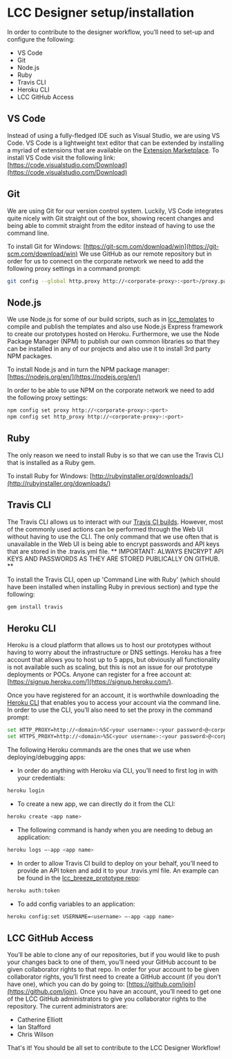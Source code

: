 # LCC Designer setup/installation

In order to contribute to the designer workflow, you’ll need to set-up and configure the following:

* VS Code
* Git 
* Node.js
* Ruby
* Travis CLI
* Heroku CLI
* LCC GitHub Access

## VS Code
Instead of using a fully-fledged IDE such as Visual Studio, we are using VS Code.  VS Code is a lightweight text editor that can be extended by installing a myriad of extensions that are available on the [Extension Marketplace](https://code.visualstudio.com/Docs/editor/extension-gallery).
To install VS Code visit the following link: [https://code.visualstudio.com/Download](https://code.visualstudio.com/Download)

## Git
We are using Git for our version control system.  Luckily, VS Code integrates quite nicely with Git straight out of the box, showing recent changes and being able to commit straight from the editor instead of having to use the command line.
 
To install Git for Windows: [https://git-scm.com/download/win](https://git-scm.com/download/win)
We use GitHub as our remote repository but in order for us to connect on the corporate network we need to add the following proxy settings in a command prompt:

```bash
git config --global http.proxy http://<corporate-proxy>:<port>/proxy.pac 
```

## Node.js
We use Node.js for some of our build scripts, such as in [lcc_templates](https://github.com/lccgov/lcc_templates) to compile and publish the templates and also use Node.js Express framework to create our prototypes hosted on Heroku.  Furthermore, we use the Node Package Manager (NPM) to publish our own common libraries so that they can be installed in any of our projects and also use it to install 3rd party NPM packages.

To install Node.js and in turn the NPM package manager: [https://nodejs.org/en/](https://nodejs.org/en/)

In order to be able to use NPM on the corporate network we need to add the following proxy settings:

```bash
npm config set proxy http://<corporate-proxy>:<port>
npm config set http_proxy http://<corporate-proxy>:<port>
```

## Ruby
The only reason we need to install Ruby is so that we can use the Travis CLI that is installed as a Ruby gem.

To install Ruby for Windows: [http://rubyinstaller.org/downloads/](http://rubyinstaller.org/downloads/)

## Travis CLI 
The Travis CLI allows us to interact with our [Travis CI builds](https://travis-ci.org/). However, most of the commonly used actions can be performed through the Web UI without having to use the CLI.  The only command that we use often that is unavailable in the Web UI is being able to encrypt passwords and API keys that are stored in the .travis.yml file. ** IMPORTANT: ALWAYS ENCRYPT API KEYS AND PASSWORDS AS THEY ARE STORED PUBLICALLY ON GITHUB. **

To install the Travis CLI, open up 'Command Line with Ruby' (which should have been installed when installing Ruby in previous section) and type the following:

```bash
gem install travis
```

## Heroku CLI
Heroku is a cloud platform that allows us to host our prototypes without having to worry about the infrastructure or DNS settings.  Heroku has a free account that allows you to host up to 5 apps, but obviously all functionality is not available such as scaling, but this is not an issue for our prototype deployments or POCs.  Anyone can register for a free account at: [https://signup.heroku.com/](https://signup.heroku.com/). 

Once you have registered for an account, it is worthwhile downloading the [Heroku CLI](https://devcenter.heroku.com/articles/heroku-cli) that enables you to access your account via the command line. 
In order to use the CLI, you’ll also need to set the proxy in the command prompt:

```bash
set HTTP_PROXY=http://<domain>%5C<your username>:<your password>@<corporate-proxy>:<port>
set HTTPS_PROXY=http://<domain>%5C<your username>:<your password>@<corporate-proxy>:<port>
```

The following Heroku commands are the ones that we use when deploying/debugging apps:

* In order do anything with Heroku via CLI, you’ll need to first log in with your credentials:
```bash
heroku login
```
* To create a new app, we can directly do it from the CLI:
```bash
heroku create <app name>
```
* The following command is handy when you are needing to debug an application:
```bash
heroku logs –-app <app name>
```
* In order to allow Travis CI build to deploy on your behalf, you’ll need to provide an API token and add it to your .travis.yml file. An example can be found in the [lcc_breeze_prototype repo](https://github.com/lccgov/lcc_breeze_prototype/blob/master/.travis.yml):
```bash
heroku auth:token
```
* To add config variables to an application:
```bash
heroku config:set USERNAME=<username> –-app <app name>
```

## LCC GitHub Access
You’ll be able to clone any of our repositories, but if you would like to push your changes back to one of them, you’ll need your GitHub account to be given collaborator rights to that repo.  In order for your account to be given collaborator rights, you’ll first need to create a GitHub account (if you don’t have one), which you can do by going to: [https://github.com/join](https://github.com/join).  Once you have an account, you’ll need to get one of the LCC GitHub administrators to give you collaborator rights to the repository.  The current administrators are:

* Catherine Elliott
* Ian Stafford
* Chris Wilson

That's it! You should be all set to contribute to the LCC Designer Workflow!